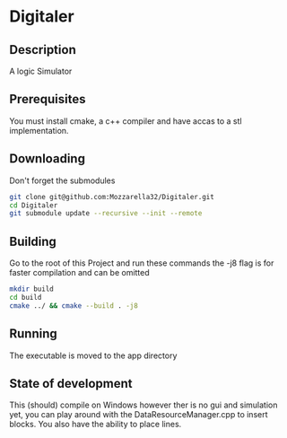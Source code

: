 # Digitaler
## Description
A logic Simulator

## Prerequisites
You must install cmake, a c++ compiler and have accas to a stl implementation.

## Downloading 
Don't forget the submodules
```bash
git clone git@github.com:Mozzarella32/Digitaler.git
cd Digitaler
git submodule update --recursive --init --remote
```

## Building
Go to the root of this Project and run these commands the -j8 flag is for faster compilation and can be omitted
```bash
mkdir build
cd build
cmake ../ && cmake --build . -j8
```

## Running
The executable is moved to the app directory

## State of development
This (should) compile on Windows however ther is no gui and simulation yet, you can play around with the DataResourceManager.cpp to insert blocks. You also have the ability to place lines.
